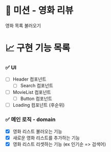 # 🚀 미션 - 영화 리뷰

영화 목록 불러오기

# 📈 구현 기능 목록

### ✅ UI

- [ ] Header 컴포넌트
  - [ ] Search 컴포넌트
- [ ] MovieList 컴포넌트
  - [ ] Button 컴포넌트
- [ ] Loading 컴포넌트 (후순위)

### ✅ 메인 로직 - domain

- [x] 영화 리스트 불러오는 기능
- [x] 새로운 영화 리스트를 추가하는 기능
- [x] 영화 리스트 리셋하는 기능 (ex 인기순 => 검색어)
